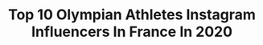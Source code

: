 ---
title: Top 10 Olympian Athletes Instagram Influencers In France In 2020
description: >-
  Find top olympian athletes Instagram influencers in France in 2020. Most popular hashtags: #stayhome #trusttheprocess #body #stayathome.
platform: Instagram
profiles:
  - username: "benjaminmace_"
    fullname: >-
      Benjamin Mace
    location: "France"
    followers: 40629
    engagement: 428
    commentsToLikes: 0.031519
    id: ck5hd2hgcl5vj0i11dnalwqoq
    verified: false
    hashtags: "#weightlifting, #armsday, #pancakeshealthy, #handstand"
  - username: "sachavalleau"
    fullname: >-
      Sacha Valleau ||
    location: "France"
    followers: 10063
    engagement: 1247
    commentsToLikes: 0.014475
    id: ck6tz95fg8c8b0j71bsoq4aw0
    verified: true
    hashtags: "#createdwithadidas, #werepresent, #hawaii, #stayathome"
  - username: "nellymoenneloccoz"
    fullname: >-
      Moenne-loccoz Nelly
    location: "France"
    followers: 9240
    engagement: 938
    commentsToLikes: 0.026531
    id: ck5pw11k7kks20i116gto9ycz
    verified: false
    hashtags: "#walter, #teamcera"
  - username: "nursey16"
    fullname: >-
      Sarah Nurse
    location: "France"
    followers: 22546
    engagement: 761
    commentsToLikes: 0.022078
    id: ck5zijek7ftla0i141b68j1xd
    verified: true
    hashtags: "#sparkle, #forthegame, #untilnexttime, #frontlineworkers"
  - username: "audrey.merle95"
    fullname: >-
      Audrey Merle
    location: "France"
    followers: 7524
    engagement: 1033
    commentsToLikes: 0.013380
    id: ck5zjk9k5hqpa0i14uizyaad4
    verified: false
    hashtags: "#iten, #squats, #sportwatch, #lymedisease"
  - username: "marion_lotout"
    fullname: >-
      Marion Lotout
    location: "France"
    followers: 5114
    engagement: 924
    commentsToLikes: 0.009275
    id: ck5q9u22gczi90i11da98sqol
    verified: false
    hashtags: "#stage, #moinsjeune, #polevaulters, #tatiemarion"
  - username: "ivanamaksimovic"
    fullname: >-
      Ivana Andjusic Maksimovic
    location: "France"
    followers: 24889
    engagement: 438
    commentsToLikes: 0.007242
    id: ck5hppr0errn90i1159ws5xy8
    verified: false
    hashtags: "#mybunny, #29thbirthday, #oneinamillion, #srecanrodjendan"
  - username: "ladjidoucoure7"
    fullname: >-
      Doucoure ladji
    location: "France"
    followers: 38124
    engagement: 604
    commentsToLikes: 0.018835
    id: ck55iywajvtek0i11be0s08gz
    verified: true
    hashtags: "#travel, #love, #voiture, #masquevisage"
  - username: "marie_wat"
    fullname: >-
      Marie Wattel
    location: "France"
    followers: 8006
    engagement: 1239
    commentsToLikes: 0.006838
    id: ck6twmc5msu2p0j718mvvi36t
    verified: false
    hashtags: "#andyourfriends, #ontheroad, #tbt, #keepsmiling"
---